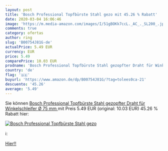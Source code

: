 ```yaml
---
layout: post
title: 'Bosch Professional Topfbürste Stahl gezo mit 45.26 % Rabatt'
date: 2020-03-04 16:06:46
image: 'https://m.media-amazon.com/images/I/51gBOKk7ccL._AC_._SL200_.jpg'
comments: true
category: ofertas
author: ring
slug: 'B00754J81G-de'
actualPrice: 5.49 EUR
currency: EUR
price: 5.49
comparePrice: 10.03 EUR
prodname: 'Bosch Professional Topfbürste Stahl gezopfter Draht für Winkelschleifer  Ø 75 mm '
country: 'de'
flag: '🇩🇪'
buyurl: 'https://www.amazon.de/dp/B00754J81G/?tag=tolees0ca-21'
descuento: '45.26'
average: '5.49'
---
```


Sie können [Bosch Professional Topfbürste Stahl gezopfter Draht für Winkelschleifer  Ø 75 mm ](https://www.amazon.de/dp/B00754J81G/?tag=tolees0ca-21) mit Preis 5.49 EUR (original: 10.03 EUR) 45.26 % Rabatt hier:

[![Bosch Professional Topfbürste Stahl gezo](https://m.media-amazon.com/images/I/51gBOKk7ccL._AC_._SL200_.jpg)](https://www.amazon.de/dp/B00754J81G/?tag=tolees0ca-21)

ℹ️:


[Hier!!](https://www.amazon.de/dp/B00754J81G/?tag=tolees0ca-21)
